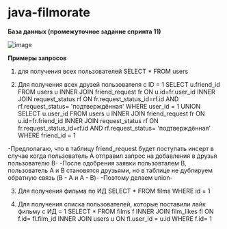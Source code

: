 # java-filmorate

**База данных (промежуточное задание спринта 11)**

![image](https://github.com/verazhadovskaya/java-filmorate/assets/130570412/26702bbe-795f-412a-89eb-a7de7156d587)


**Примеры запросов**
1. для получения всех пользователей
  SELECT * 
  FROM users

2. Для получения всех друзей пользователя c ID = 1
   SELECT u.friend_id
   FROM users u
   INNER JOIN friend_request fr ON u.id=fr.user_id
   INNER JOIN request_status rf ON fr.request_status_id=rf.id AND rf.request_status= 'подтверждённая'
   WHERE user_id = 1
   UNION
   SELECT u.user_id
   FROM users u
   INNER JOIN friend_request fr ON u.id=fr.friend_id
   INNER JOIN request_status rf ON fr.request_status_id=rf.id AND rf.request_status= 'подтверждённая'
   WHERE friend_id = 1 

  -Предполагаю, что в таблицу friend_request будет поступать инсерт в случае когда пользователь A отправил запрос на добавления в друзья пользователю B-
  -После одобрения заявки пользовталем B, пользователь A и B становятся друзьями, но в таблице не дублируем обратную связь (B - A и A - B)-
  -Поэтому делаем union-

3. Для получения фильма по ИД
   SELECT *
   FROM films
   WHERE id = 1

4. Для получения списка пользователей, которые поставили лайк фильму с ИД = 1
   SELECT *
   FROM films f
   INNER JOIN  film_likes fl ON f.id= fl.film_id
   INNER JOIN users u ON fl.user_id = u.id
   WHERE f.id= 1

